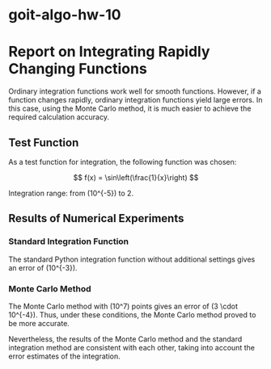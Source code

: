 # goit-algo-hw-10

# Report on Integrating Rapidly Changing Functions

Ordinary integration functions work well for smooth functions. However, if a function changes rapidly, ordinary integration functions yield large errors. In this case, using the Monte Carlo method, it is much easier to achieve the required calculation accuracy.

## Test Function

As a test function for integration, the following function was chosen:

$$
f(x) = \sin\left(\frac{1}{x}\right)
$$

Integration range: from \(10^{-5}\) to 2.

## Results of Numerical Experiments

### Standard Integration Function

The standard Python integration function without additional settings gives an error of \(10^{-3}\).

### Monte Carlo Method

The Monte Carlo method with \(10^7\) points gives an error of \(3 \cdot 10^{-4}\). Thus, under these conditions, the Monte Carlo method proved to be more accurate.

Nevertheless, the results of the Monte Carlo method and the standard integration method are consistent with each other, taking into account the error estimates of the integration.

